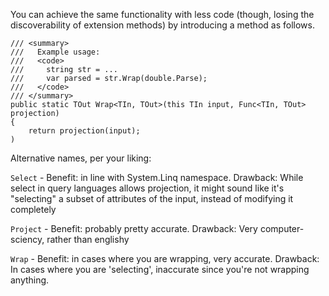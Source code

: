 You can achieve the same functionality with less code (though, losing the discoverability of extension methods) by
introducing a method as follows.

```Csharp
/// <summary>
///   Example usage:
///   <code>
///     string str = ...
///     var parsed = str.Wrap(double.Parse);
///   </code>
/// </summary>
public static TOut Wrap<TIn, TOut>(this TIn input, Func<TIn, TOut> projection)
{
	return projection(input);
)
```

Alternative names, per your liking:

`Select` - Benefit: in line with System.Linq namespace. Drawback: While select in query languages allows projection, it might sound like it's "selecting" a subset of attributes of the input, instead of modifying it completely

`Project` - Benefit: probably pretty accurate. Drawback: Very computer-sciency, rather than englishy

`Wrap` - Benefit: in cases where you are wrapping, very accurate. Drawback: In cases where you are 'selecting', inaccurate since you're not wrapping anything.
